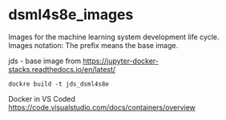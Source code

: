 # dsml4s8e_images

Images for the machine learning system development life cycle.  
Images notation: 
The prefix means the base image.

jds - base image from https://jupyter-docker-stacks.readthedocs.io/en/latest/
```
dockre build -t jds_dsml4s8e
```

Docker in VS Coded
https://code.visualstudio.com/docs/containers/overview 
